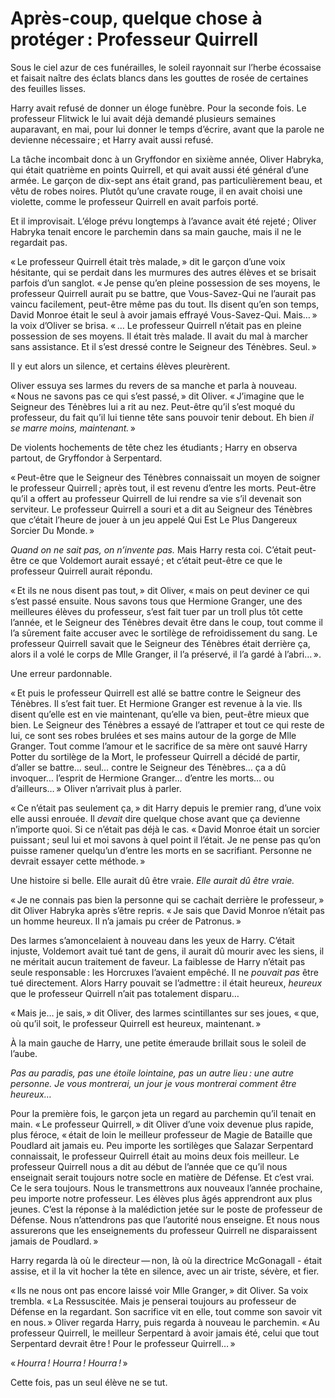 # Après-coup, quelque chose à protéger : Professeur Quirrell


Sous le ciel azur de ces funérailles, le soleil rayonnait sur l’herbe
écossaise et faisait naître des éclats blancs dans les gouttes de rosée
de certaines des feuilles lisses.

Harry avait refusé de donner un éloge funèbre. Pour la seconde fois. Le
professeur Flitwick le lui avait déjà demandé plusieurs semaines
auparavant, en mai, pour lui donner le temps d’écrire, avant que la
parole ne devienne nécessaire ; et Harry avait aussi refusé.

La tâche incombait donc à un Gryffondor en sixième année, Oliver
Habryka, qui était quatrième en points Quirrell, et qui avait aussi été
général d’une armée. Le garçon de dix-sept ans était grand, pas
particulièrement beau, et vêtu de robes noires. Plutôt qu’une cravate
rouge, il en avait choisi une violette, comme le professeur Quirrell en
avait parfois porté.

Et il improvisait. L’éloge prévu longtemps à l’avance avait été rejeté ;
Oliver Habryka tenait encore le parchemin dans sa main gauche, mais il
ne le regardait pas.

« Le professeur Quirrell était très malade, » dit le garçon d’une voix
hésitante, qui se perdait dans les murmures des autres élèves et se
brisait parfois d’un sanglot. « Je pense qu’en pleine possession de ses
moyens, le professeur Quirrell aurait pu se battre, que Vous-Savez-Qui
ne l’aurait pas vaincu facilement, peut-être même pas du tout. Ils
disent qu’en son temps, David Monroe était le seul à avoir jamais
effrayé Vous-Savez-Qui. Mais… » la voix d’Oliver se brisa. « … Le
professeur Quirrell n’était pas en pleine possession de ses moyens. Il
était très malade. Il avait du mal à marcher sans assistance. Et il
s’est dressé contre le Seigneur des Ténèbres. Seul. »

Il y eut alors un silence, et certains élèves pleurèrent.

Oliver essuya ses larmes du revers de sa manche et parla à nouveau.
« Nous ne savons pas ce qui s’est passé, » dit Oliver. « J’imagine que le
Seigneur des Ténèbres lui a rit au nez. Peut-être qu’il s’est moqué du
professeur, du fait qu’il lui tienne tête sans pouvoir tenir debout. Eh
bien *il se marre moins, maintenant.* »

De violents hochements de tête chez les étudiants ; Harry en observa
partout, de Gryffondor à Serpentard.

« Peut-être que le Seigneur des Ténèbres connaissait un moyen de soigner
le professeur Quirrell ; après tout, il est revenu d’entre les morts.
Peut-être qu’il a offert au professeur Quirrell de lui rendre sa vie
s’il devenait son serviteur. Le professeur Quirrell a souri et a dit au
Seigneur des Ténèbres que c’était l’heure de jouer à un jeu appelé Qui
Est Le Plus Dangereux Sorcier Du Monde. »

*Quand on ne sait pas, on n’invente pas.* Mais Harry resta coi. C’était
peut-être ce que Voldemort aurait essayé ; et c’était peut-être ce que
le professeur Quirrell aurait répondu.

« Et ils ne nous disent pas tout, » dit Oliver, « mais on peut deviner ce
qui s’est passé ensuite. Nous savons tous que Hermione Granger, une des
meilleures élèves du professeur, s’est fait tuer par un troll plus tôt
cette l’année, et le Seigneur des Ténèbres devait être dans le coup,
tout comme il l’a sûrement faite accuser avec le sortilège de
refroidissement du sang. Le professeur Quirrell savait que le Seigneur
des Ténèbres était derrière ça, alors il a volé le corps de Mlle
Granger, il l’a préservé, il l’a gardé à l’abri… ».

Une erreur pardonnable.

« Et puis le professeur Quirrell est allé se battre contre le Seigneur
des Ténèbres. Il s’est fait tuer. Et Hermione Granger est revenue à la
vie. Ils disent qu’elle est en vie maintenant, qu’elle va bien,
peut-être mieux que bien. Le Seigneur des Ténèbres a essayé de
l’attraper et tout ce qui reste de lui, ce sont ses robes brulées et ses
mains autour de la gorge de Mlle Granger. Tout comme l’amour et le
sacrifice de sa mère ont sauvé Harry Potter du sortilège de la Mort, le
professeur Quirrell a décidé de partir, d’aller se battre… seul… contre
le Seigneur des Ténèbres… ça a dû invoquer… l’esprit de Hermione
Granger… d’entre les morts… ou d’ailleurs… » Oliver n’arrivait plus à
parler.

« Ce n’était pas seulement ça, » dit Harry depuis le premier rang, d’une
voix elle aussi enrouée. Il *devait* dire quelque chose avant que ça
devienne n’importe quoi. Si ce n’était pas déjà le cas. « David Monroe
était un sorcier puissant ; seul lui et moi savons à quel point il
l’était. Je ne pense pas qu’on puisse ramener quelqu’un d’entre les
morts en se sacrifiant. Personne ne devrait essayer cette méthode. »

Une histoire si belle. Elle aurait dû être vraie. *Elle aurait dû être
vraie.*

« Je ne connais pas bien la personne qui se cachait derrière le
professeur, » dit Oliver Habryka après s’être repris. « Je sais que David
Monroe n’était pas un homme heureux. Il n’a jamais pu créer de
Patronus. »

Des larmes s’amoncelaient à nouveau dans les yeux de Harry. C’était
injuste, Voldemort avait tué tant de gens, il aurait dû mourir avec les
siens, il ne méritait aucun traitement de faveur. La faiblesse de Harry
n’était pas seule responsable : les Horcruxes l’avaient empêché. Il ne
*pouvait pas* être tué directement. Alors Harry pouvait se l’admettre :
il était heureux, *heureux* que le professeur Quirrell n’ait pas
totalement disparu…

« Mais je… je sais, » dit Oliver, des larmes scintillantes sur ses joues,
« que, où qu’il soit, le professeur Quirrell est heureux, maintenant. »

À la main gauche de Harry, une petite émeraude brillait sous le soleil
de l’aube.

*Pas au paradis, pas une étoile lointaine, pas un autre lieu : une autre
personne. Je vous montrerai, un jour je vous montrerai comment être
heureux…*

Pour la première fois, le garçon jeta un regard au parchemin qu’il
tenait en main. « Le professeur Quirrell, » dit Oliver d’une voix devenue
plus rapide, plus féroce, « était de loin le meilleur professeur de Magie
de Bataille que Poudlard ait jamais eu. Peu importe les sortilèges que
Salazar Serpentard connaissait, le professeur Quirrell était au moins
deux fois meilleur. Le professeur Quirrell nous a dit au début de
l’année que ce qu’il nous enseignait serait toujours notre socle en
matière de Défense. Et c’est vrai. Ce le sera toujours. Nous le
transmettrons aux nouveaux l’année prochaine, peu importe notre
professeur. Les élèves plus âgés apprendront aux plus jeunes. C’est la
réponse à la malédiction jetée sur le poste de professeur de Défense.
Nous n’attendrons pas que l’autorité nous enseigne. Et nous nous
assurerons que les enseignements du professeur Quirrell ne disparaissent
jamais de Poudlard. »

Harry regarda là où le directeur — non, là où la directrice McGonagall -
était assise, et il la vit hocher la tête en silence, avec un air
triste, sévère, et fier.

« Ils ne nous ont pas encore laissé voir Mlle Granger, » dit Oliver. Sa
voix trembla. « La Ressuscitée. Mais je penserai toujours au professeur
de Défense en la regardant. Son sacrifice vit en elle, tout comme son
savoir vit en nous. » Oliver regarda Harry, puis regarda à nouveau le
parchemin. « Au professeur Quirrell, le meilleur Serpentard à avoir
jamais été, celui que tout Serpentard devrait être ! Pour le professeur
Quirrell… »

« *Hourra ! Hourra ! Hourra !* »

Cette fois, pas un seul élève ne se tut.

